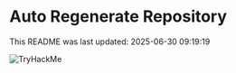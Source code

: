 # Auto Regenerate Repository

This README was last updated: 2025-06-30 09:19:19

 ![TryHackMe](https://tryhackme.com/badge/533634)